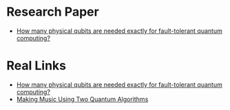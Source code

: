 # Research Paper

* [How many physical qubits are needed exactly for fault-tolerant quantum computing?](https://github.com/hilbert-quantum/resources/blob/main/Research%20Paper/Nash_for_fault_tolerant_physical_qubits7.pdf)








# Real Links 

* [How many physical qubits are needed exactly for fault-tolerant quantum computing?](https://www.researchgate.net/profile/Faisal-Khan-66/publication/357334212_How_many_physical_qubits_are_needed_exactly_for_fault-tolerant_quantum_computing/links/61c9e909da5d105e55ff8372/How-many-physical-qubits-are-needed-exactly-for-fault-tolerant-quantum-computing.pdf)
* [Making Music Using Two Quantum Algorithms](https://arxiv.org/pdf/2201.01681.pdf)
